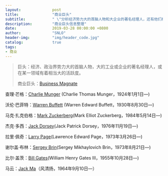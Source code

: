 ```yaml
---
layout:              post
title:               "商业巨头"
subtitle:            " \"分析经济势力大的首脑人物和大企业的著名经理人，还有他们相关的信息统计整理。\""
description:	     "商业巨头信息整理"
date:                2019-03-28 00:00:00 +0800
author:              "SNLO"
header-img:          "img/header_code.jpg"
catalog:             true
tags:
- 商业
---
```


> 巨头：经济、政治界势力大的首脑人物，大的工业或企业的著名经理人，或在某一领域有着相当大的活跃度。
>
> 商业巨头：<a href= "https://en.wikipedia.org/wiki/Business_magnate" target="_blank">Business Magnate</a>

查理·芒格：<a href= "https://en.wikipedia.org/wiki/Charlie_Munger" target="_blank">Charlie Munger</a> (Charlie Thomas Munger，1924年1月1日—)

沃伦·巴菲特：<a href= "<https://en.wikipedia.org/wiki/Warren_Buffett>" target="_blank">Warren Buffett</a> (Warren Edward Buffett，1930年8月30日—)

马克·扎克伯格：<a href= "<https://en.wikipedia.org/wiki/Mark_Zuckerberg>" target="_blank">Mark Zuckerberg</a>(Mark Elliot Zuckerberg，1984年5月14日—)

杰克·多西：<a href= "<https://en.wikipedia.org/wiki/Jack_Dorsey>" target="_blank">Jack Dorsey</a>(Jack Patrick Dorsey，1976年11月19日—)

拉里·佩奇：<a href= "https://en.wikipedia.org/wiki/Larry_Page" target="_blank">Larry Page</a>(Lawrence Edward Page，1973年3月26日—)

谢尔盖·布林：<a href= "https://en.wikipedia.org/wiki/Sergey_Brin" target="_blank">Sergey Brin</a>(Sergey Mikhaylovich Brin，1973年8月21日—)

比尔·盖茨：<a href= "<https://en.wikipedia.org/wiki/Bill_Gates>" target="_blank">Bill Gates</a>(William Henry Gates III，1955年10月28日—)



马云：<a href= "[https://zh.wikipedia.org/wiki/%E9%A9%AC%E4%BA%91](https://zh.wikipedia.org/wiki/马云)" target="_blank">Jack Ma</a>（风清扬，1964年9月10日—）

